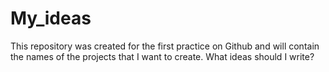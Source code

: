 # My_ideas
This repository was created for the first practice on Github and will contain the names of the projects that I want to create.
What ideas should I write?

